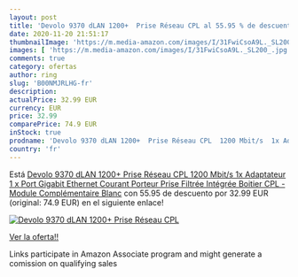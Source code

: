 ```yaml
---
layout: post
title: 'Devolo 9370 dLAN 1200+  Prise Réseau CPL al 55.95 % de descuento'
date: 2020-11-20 21:51:17
thumbnailImage: 'https://m.media-amazon.com/images/I/31FwiCsoA9L._SL200_.jpg'
images: [ 'https://m.media-amazon.com/images/I/31FwiCsoA9L._SL200_.jpg' ]
comments: true
category: ofertas
author: ring
slug: 'B00NMJRLHG-fr'
description:
actualPrice: 32.99 EUR
currency: EUR
price: 32.99
comparePrice: 74.9 EUR
inStock: true
prodname: 'Devolo 9370 dLAN 1200+  Prise Réseau CPL  1200 Mbit/s  1x Adaptateur  1 x Port Gigabit Ethernet  Courant Porteur  Prise Filtrée Intégrée  Boitier CPL  - Module Complémentaire  Blanc'
country: 'fr'
---
```


Está [Devolo 9370 dLAN 1200+  Prise Réseau CPL  1200 Mbit/s  1x Adaptateur  1 x Port Gigabit Ethernet  Courant Porteur  Prise Filtrée Intégrée  Boitier CPL  - Module Complémentaire  Blanc](https://www.amazon.fr/dp/B00NMJRLHG/?tag=tolees0d-21) con 55.95 de descuento por 32.99 EUR (original: 74.9 EUR) en el siguiente enlace!

[![Devolo 9370 dLAN 1200+  Prise Réseau CPL](https://m.media-amazon.com/images/I/31FwiCsoA9L._SL200_.jpg)](https://www.amazon.fr/dp/B00NMJRLHG/?tag=tolees0d-21)

[Ver la oferta!!](https://www.amazon.fr/dp/B00NMJRLHG/?tag=tolees0d-21)

Links participate in Amazon Associate program and might generate a comission on qualifying sales


